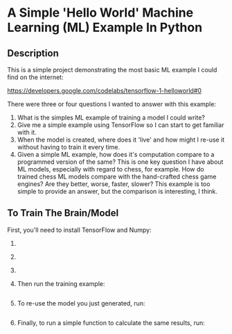 # A Simple 'Hello World' Machine Learning (ML) Example In Python

## Description

This is a simple project demonstrating the most basic ML example I could find on the
internet:

https://developers.google.com/codelabs/tensorflow-1-helloworld#0

There were three or four questions I wanted to answer with this example:

1.  What is the simples ML example of training a model I could write?
1.  Give me a simple example using TensorFlow so I can start to get familiar with it.
1.  When the model is created, where does it 'live' and how might I re-use it
without having to train it every time.
1.  Given a simple ML example, how does it's computation compare to a programmed
version of the same?  This is one key question I have about ML models, especially
with regard to chess, for example.  How do trained chess ML models compare with the
hand-crafted chess game engines?  Are they better, worse, faster, slower?  This example
is too simple to provide an answer, but the comparison is interesting, I think.

## To Train The Brain/Model

First, you'll need to install TensorFlow and Numpy:

1.  ```pip install --upgrade pip
1.  ```pip install tensorflow
1.  ```pipe install numpy
1.  Then run the training example:
    ```python3 train_hello_world.py
1.  To re-use the model you just generated, run:
    ```python3 use_hello_world.py
1.  Finally, to run a simple function to calculate the same results, run:
    ```python3 simple_func.py